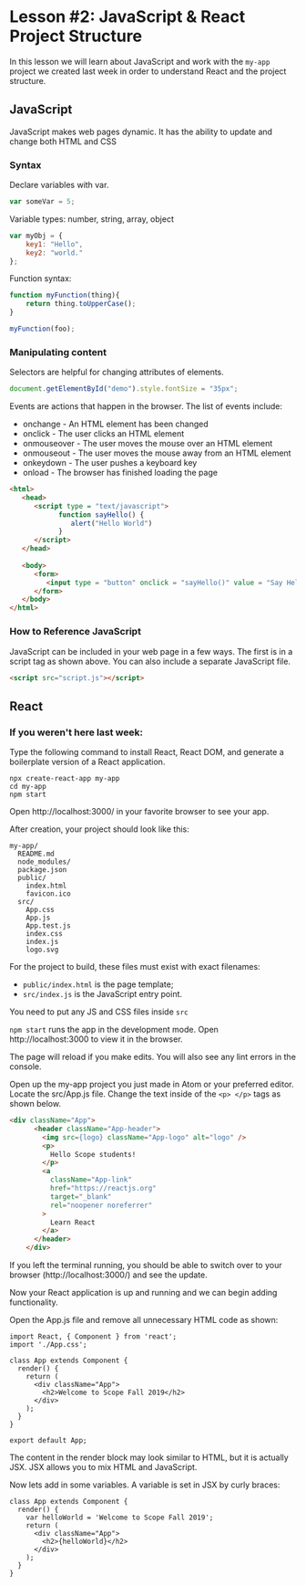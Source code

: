 # Lesson #2: JavaScript & React Project Structure
In this lesson we will learn about JavaScript and work with the ``my-app`` project we created last week in order to understand React and the project structure.

## JavaScript
JavaScript makes web pages dynamic. It has the ability to update and change both HTML and CSS

### Syntax
Declare variables with var.

```js
var someVar = 5;
```
Variable types: number, string, array, object

```js
var myObj = {
	key1: "Hello",
	key2: "world."
};
```

Function syntax:

```js
function myFunction(thing){
	return thing.toUpperCase();
}

myFunction(foo);
```

### Manipulating content

Selectors are helpful for changing attributes of elements.

```js
document.getElementById("demo").style.fontSize = "35px";
```

Events are actions that happen in the browser. The list of events include:
* onchange - An HTML element has been changed
* onclick - The user clicks an HTML element
* onmouseover - The user moves the mouse over an HTML element
* onmouseout - The user moves the mouse away from an HTML element
* onkeydown - The user pushes a keyboard key
* onload - The browser has finished loading the page

```html
<html>
   <head>   
      <script type = "text/javascript">
            function sayHello() {
               alert("Hello World")
            }
      </script>      
   </head>
   
   <body>    
      <form>
         <input type = "button" onclick = "sayHello()" value = "Say Hello" />
      </form>      
   </body>
</html>
```

### How to Reference JavaScript

JavaScript can be included in your web page in a few ways. The first is in a script tag as shown above. You can also include a separate JavaScript file.

```html
<script src="script.js"></script>
```

## React


### If you weren't here last week:

Type the following command to install React, React DOM, and generate a boilerplate version of a React application.

```
npx create-react-app my-app
cd my-app
npm start
```

Open http://localhost:3000/ in your favorite browser to see your app.

After creation, your project should look like this:

```
my-app/
  README.md
  node_modules/
  package.json
  public/
    index.html
    favicon.ico
  src/
    App.css
    App.js
    App.test.js
    index.css
    index.js
    logo.svg  
```
For the project to build, these files must exist with exact filenames:

* `public/index.html` is the page template;
* `src/index.js` is the JavaScript entry point.

You need to put any JS and CSS files inside `src`

`npm start` runs the app in the development mode. Open http://localhost:3000 to view it in the browser.

The page will reload if you make edits. You will also see any lint errors in the console.

Open up the my-app project you just made in Atom or your preferred editor. Locate the src/App.js file. Change the text inside of the ``<p> </p>`` tags as shown below.

```html
<div className="App">
      <header className="App-header">
        <img src={logo} className="App-logo" alt="logo" />
        <p>
          Hello Scope students!
        </p>
        <a
          className="App-link"
          href="https://reactjs.org"
          target="_blank"
          rel="noopener noreferrer"
        >
          Learn React
        </a>
      </header>
    </div>
```

If you left the terminal running, you should be able to switch over to your browser (http://localhost:3000/) and see the update.

Now your React application is up and running and we can begin adding functionality.


Open the App.js file and remove all unnecessary HTML code as shown:

```
import React, { Component } from 'react';
import './App.css';

class App extends Component {
  render() {
    return (
      <div className="App">
        <h2>Welcome to Scope Fall 2019</h2>
      </div>
    );
  }
}

export default App;
```
The content in the render block may look similar to HTML, but it is actually JSX. JSX allows you to mix HTML and JavaScript.

Now lets add in some variables. A variable is set in JSX by curly braces:

```
class App extends Component {
  render() {
    var helloWorld = 'Welcome to Scope Fall 2019';
    return (
      <div className="App">
        <h2>{helloWorld}</h2>
      </div>
    );
  }
}
```




